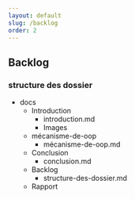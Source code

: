 ```yaml
---
layout: default
slug: /backlog
order: 2
---
```


## Backlog

### structure des dossier

- docs
  - Introduction
    - introduction.md
    - Images
  - mécanisme-de-oop
    - mécanisme-de-oop.md
  - Conclusion
    - conclusion.md
  - Backlog
    - structure-des-dossier.md
  - Rapport
